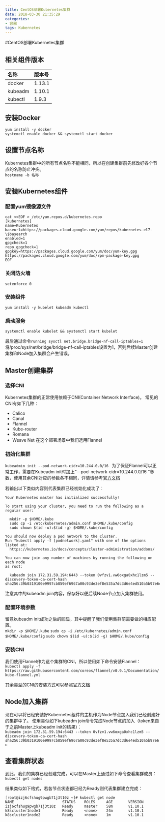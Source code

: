 ```yaml
---
title: CentOS部署Kubernetes集群
date: 2018-03-30 21:35:29
categories:
- 容器
tags: Kubernetes
---
```


#CentOS部署Kubernetes集群
## 相关组件版本

| 名称 | 版本号 |
|:---|:---|
|docker | 1.13.1|
|kubeadm | 1.10.1|
|kubectl| 1.9.3|

## 安装Docker
```
yum install -y docker
systemctl enable docker && systemctl start docker
```

## 设置节点名称
Kubernetes集群中的所有节点名称不能相同，所以在创建集群前先修改好各个节点的名称防止冲突。  
` hostname -b 名称 `

## 安装Kubernetes组件
### 配置yum镜像源文件
```
cat <<EOF > /etc/yum.repos.d/kubernetes.repo
[kubernetes]
name=Kubernetes
baseurl=https://packages.cloud.google.com/yum/repos/kubernetes-el7-\$basearch
enabled=1
gpgcheck=1
repo_gpgcheck=1
gpgkey=https://packages.cloud.google.com/yum/doc/yum-key.gpg https://packages.cloud.google.com/yum/doc/rpm-package-key.gpg
EOF
```

### 关闭防火墙
`setenforce 0`

### 安装组件
` yum install -y kubelet kubeadm kubectl `

### 启动服务
` systemctl enable kubelet && systemctl start kubelet `

最后通过命令`running sysctl net.bridge.bridge-nf-call-iptables=1`将/proc/sys/net/bridge/bridge-nf-call-iptables设置为1，否则后续Master创建集群和Node加入集群会产生错误。

## Master创建集群
### 选择CNI
Kubernetes集群的正常使用依赖于CNI(Container Network Interface)。
常见的CNI有如下几种：
- Calico
- Canal
- Flannel
- Kube-router
- Romana
- Weave Net
在这个部署场景中我们选用Flannel

### 初始化集群
`kubeadmin init --pod-network-cidr=10.244.0.0/16 `
为了保证Flannel可以正常工作，需要在Kubeadm init时加上“—pod-network-cidr=10.244.0.0/16 ”参数，使用其余CNI对应的参数各不相同，详情请参考[官方文档](https://kubernetes.io/docs/setup/independent/create-cluster-kubeadm/#pod-network)

若输出以下类似内容则代表集群已经初始化成功了：
```
Your Kubernetes master has initialized successfully!

To start using your cluster, you need to run the following as a regular user:

  mkdir -p $HOME/.kube
  sudo cp -i /etc/kubernetes/admin.conf $HOME/.kube/config
  sudo chown $(id -u):$(id -g) $HOME/.kube/config

You should now deploy a pod network to the cluster.
Run "kubectl apply -f [podnetwork].yaml" with one of the options listed at:
  https://kubernetes.io/docs/concepts/cluster-administration/addons/

You can now join any number of machines by running the following on each node
as root:

  kubeadm join 172.31.59.194:6443 --token 0vfzv1.vw6oxga0xhc1lzm5 --discovery-token-ca-cert-hash sha256:39b0319100e9997cb859ef6967a00c93de3ef8e535a7dc3d6e4ed510a5b97e6c
```

注意其中的kubeadm join内容，保存好以便后续Node节点加入集群使用。


### 配置环境参数
留意kubeadm init成功之后的回显，其中提醒了我们使用集群前需要做的相应配置。  
`mkdir -p $HOME/.kube`
`sudo cp -i /etc/kubernetes/admin.conf $HOME/.kube/config`
`sudo chown $(id -u):$(id -g) $HOME/.kube/config`


### 安装CNI
我们使用Flannel作为这个集群的CNI，所以使用如下命令安装Flannel：  
`kubectl apply -f https://raw.githubusercontent.com/coreos/flannel/v0.9.1/Documentation/kube-flannel.yml`

其余类型的CNI的安装方式可以参照[官方文档](https://kubernetes.io/docs/setup/independent/create-cluster-kubeadm/#pod-network)

## Node加入集群
现在可以将已经安装好Kubernetes组件的主机作为Node节点加入我们已经创建好的集群中了。
使用类似如下kubeadm join命令完成Node节点的加入（token来自于之前Master上kubeadm init的结果）：  
`kubeadm join 172.31.59.194:6443 --token 0vfzv1.vw6oxga0xhc1lzm5 --discovery-token-ca-cert-hash sha256:39b0319100e9997cb859ef6967a00c93de3ef8e535a7dc3d6e4ed510a5b97e6c`

## 查看集群状态
到此，我们的集群已经创建完成，可以在Master上通过如下命令查看集群成员：  
`kubectl get nodes`

结果类似如下格式，若各节点状态都已经为Ready则代表集群建立完成：
```
[root@izj6cfshug9pwgb71j3t10z ~]# kubectl get node
NAME                      STATUS    ROLES     AGE       VERSION
izj6cfshug9pwgb71j3t10z   Ready     master    58m       v1.10.1
k8scluster1node1          Ready     <none>    24m       v1.10.1
k8scluster1node2          Ready     <none>    1m        v1.10.1
```


